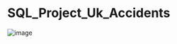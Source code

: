 # SQL_Project_Uk_Accidents

![image](https://user-images.githubusercontent.com/54287482/232345016-37861a49-3740-4965-ae9e-f2d2c5ecbe72.png)




